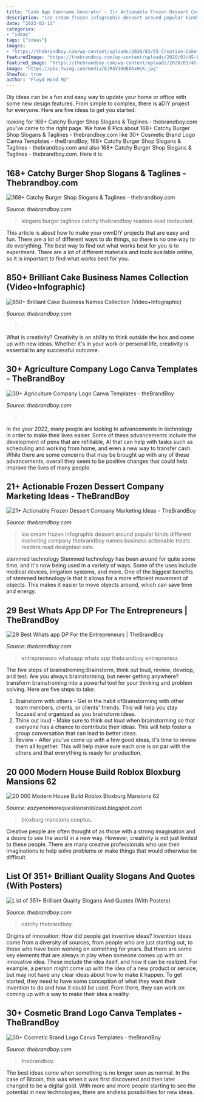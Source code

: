```yaml
---
title: "Cash App Username Generator - 21+ Actionable Frozen Dessert Company Marketing Ideas"
description: "Ice cream frozen infographic dessert around popular kinds different marketing company thebrandboy names business actionable treats readers read designtaxi eats"
date: "2023-02-11"
categories:
- "ideas"
tags: ["ideas"]
images:
- "https://thebrandboy.com/wp-content/uploads/2020/03/55-Creative-Cake-Business-Names.png"
featuredImage: "https://thebrandboy.com/wp-content/uploads/2020/03/45-Brilliant-Quality-Control-Slogans.png"
featured_image: "https://thebrandboy.com/wp-content/uploads/2020/03/45-Brilliant-Quality-Control-Slogans.png"
image: "https://pbs.twimg.com/media/EJR4V1HUEAAxHsK.jpg"
ShowToc: true
author: "Floyd Hand MD"
---
```



Diy ideas can be a fun and easy way to update your home or office with some new design features. From simple to complex, there is aDIY project for everyone. Here are five ideas to get you started: 

	

		
looking for 168+ Catchy Burger Shop Slogans &amp; Taglines - thebrandboy.com you've came to the right page. We have 8 Pics about 168+ Catchy Burger Shop Slogans &amp; Taglines - thebrandboy.com like 30+ Cosmetic Brand Logo Canva Templates - theBrandBoy, 168+ Catchy Burger Shop Slogans &amp; Taglines - thebrandboy.com and also 168+ Catchy Burger Shop Slogans &amp; Taglines - thebrandboy.com. Here it is:
		
    
## 168+ Catchy Burger Shop Slogans &amp; Taglines - Thebrandboy.com

<img loading=lazy src="https://thebrandboy.com/wp-content/uploads/2020/02/18-Catchy-Burger-Shop-Slogans-Taglines.png" onerror="this.onerror=null;this.src='https://tse3.mm.bing.net/th?id=OIP.B51J47Hk6QVKM4jt5uO3wQHaLG&amp;pid=15.1';" alt="168+ Catchy Burger Shop Slogans &amp; Taglines - thebrandboy.com">

_Source: thebrandboy.com_

>slogans burger taglines catchy thebrandboy readers read restaurant. 

	

This article is about how to make your ownDIY projects that are easy and fun. There are a lot of different ways to do things, so there is no one way to do everything. The best way to find out what works best for you is to experiment. There are a lot of different materials and tools available online, so it is important to find what works best for you.

    
## 850+ Brilliant Cake Business Names Collection (Video+Infographic)

<img loading=lazy src="https://thebrandboy.com/wp-content/uploads/2020/03/55-Creative-Cake-Business-Names.png" onerror="this.onerror=null;this.src='https://tse3.mm.bing.net/th?id=OIP.fAfJRtr05Ha17EsQPrDCvAHaLG&amp;pid=15.1';" alt="850+ Brilliant Cake Business Names Collection (Video+Infographic)">

_Source: thebrandboy.com_

>. 

	

What is creativity?
Creativity is an ability to think outside the box and come up with new ideas. Whether it's in your work or personal life, creativity is essential to any successful outcome.

    
## 30+ Agriculture Company Logo Canva Templates - TheBrandBoy

<img loading=lazy src="https://thebrandboy.com/wp-content/uploads/2021/05/free-agriculture-logo-canva-templates-1.png" onerror="this.onerror=null;this.src='https://tse2.mm.bing.net/th?id=OIP.RklRTtm9QwEmKzT8ghg6eAHaLH&amp;pid=15.1';" alt="30+ Agriculture Company Logo Canva Templates - theBrandBoy">

_Source: thebrandboy.com_

>. 

	

In the year 2022, many people are looking to advancements in technology in order to make their lives easier. Some of these advancements include the development of pens that are refillable, AI that can help with tasks such as scheduling and working from home, and even a new way to transfer cash. While there are some concerns that may be brought up with any of these advancements, overall they seem to be positive changes that could help improve the lives of many people.

    
## 21+ Actionable Frozen Dessert Company Marketing Ideas - TheBrandBoy

<img loading=lazy src="https://thebrandboy.com/wp-content/uploads/2019/06/most-popular-frozen-dessert-treats.png" onerror="this.onerror=null;this.src='https://tse4.mm.bing.net/th?id=OIP.ZWn-J0R8TBWRK2qhIg4S-wHaP_&amp;pid=15.1';" alt="21+ Actionable Frozen Dessert Company Marketing Ideas - TheBrandBoy">

_Source: thebrandboy.com_

>ice cream frozen infographic dessert around popular kinds different marketing company thebrandboy names business actionable treats readers read designtaxi eats. 

	

stemmed technology
Stemmed technology has been around for quite some time, and it's now being used in a variety of ways. Some of the uses include medical devices, irrigation systems, and more. One of the biggest benefits of stemmed technology is that it allows for a more efficient movement of objects. This makes it easier to move objects around, which can save time and energy.

    
## 29 Best Whats App DP For The Entrepreneurs | TheBrandBoy

<img loading=lazy src="https://thebrandboy.com/wp-content/uploads/2018/06/whatsapp-dps-entrepreneurs-13.jpg" onerror="this.onerror=null;this.src='https://tse4.mm.bing.net/th?id=OIP.AGO2MyeHrDMKhRXXYtE_oQHaE6&amp;pid=15.1';" alt="29 Best Whats app DP For the Entrepreneurs | TheBrandBoy">

_Source: thebrandboy.com_

>entrepreneurs whatsapp whats app thebrandboy entrepreneur. 

	

The five steps of brainstroming:Brainstorm, think out loud, review, develop, and test.
Are you always brainstorming, but never getting anywhere? transform brainstroming into a powerful tool for your thinking and problem solving. Here are five steps to take: 
1. Brainstorm with others - Get in the habit ofBrainstorming with other team members, clients, or clients' friends. This will help you stay focused and organized as you brainstorm ideas. 
2. Think out loud - Make sure to think out loud when brainstorming so that everyone has a chance to contribute their ideas. This will help foster a group conversation that can lead to better ideas. 
3. Review - After you've come up with a few good ideas, it's time to review them all together. This will help make sure each one is on par with the others and that everything is ready for production. 

    
## 20 000 Modern House Build Roblox Bloxburg Mansions 62

<img loading=lazy src="https://pbs.twimg.com/media/EJR4V1HUEAAxHsK.jpg" onerror="this.onerror=null;this.src='https://tse3.mm.bing.net/th?id=OIP.pkXivYU3ECLDD9hw_DEn-QHaD2&amp;pid=15.1';" alt="20 000 Modern House Build Roblox Bloxburg Mansions 62">

_Source: eazyenomorequestionsrobloxid.blogspot.com_

>bloxburg mansions coeptus. 

	

Creative people are often thought of as those with a strong imagination and a desire to see the world in a new way. However, creativity is not just limited to these people. There are many creative professionals who use their imaginations to help solve problems or make things that would otherwise be difficult.

    
## List Of 351+ Brilliant Quality Slogans And Quotes (With Posters)

<img loading=lazy src="https://thebrandboy.com/wp-content/uploads/2020/03/45-Brilliant-Quality-Control-Slogans.png" onerror="this.onerror=null;this.src='https://tse1.mm.bing.net/th?id=OIP.7OToa9pMvYG_OtEbAs7k9gHaLG&amp;pid=15.1';" alt="List of 351+ Brilliant Quality Slogans And Quotes (With Posters)">

_Source: thebrandboy.com_

>catchy thebrandboy. 

	

Origins of innovation: How did people get inventive ideas?
Invention ideas come from a diversity of sources, from people who are just starting out, to those who have been working on something for years. But there are some key elements that are always in play when someone comes up with an innovative idea. These include the idea itself, and how it can be realized. For example, a person might come up with the idea of a new product or service, but may not have any clear ideas about how to make it happen. To get started, they need to have some conception of what they want their invention to do and how it could be used. From there, they can work on coming up with a way to make their idea a reality.

    
## 30+ Cosmetic Brand Logo Canva Templates - TheBrandBoy

<img loading=lazy src="https://thebrandboy.com/wp-content/uploads/2021/05/free-cosmetic-logo-canva-templates-1.png" onerror="this.onerror=null;this.src='https://tse4.mm.bing.net/th?id=OIP.Bnv35PvkDSxG14jFO8PPkAHaLH&amp;pid=15.1';" alt="30+ Cosmetic Brand Logo Canva Templates - theBrandBoy">

_Source: thebrandboy.com_

>thebrandboy. 

	

The best ideas come when something is no longer seen as normal. In the case of Bitcoin, this was when it was first discovered and then later changed to be a digital gold. With more and more people starting to see the potential in new technologies, there are endless possibilities for new ideas.

